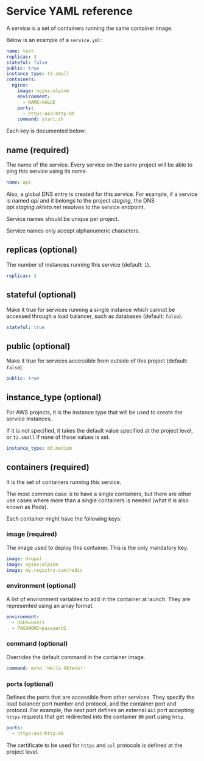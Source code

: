 # Service YAML reference

A service is a set of containers running the same container image.

Below is an example of a `service.yml`:

```yaml
name: test
replicas: 3
stateful: false
public: true
instance_type: t2.small
containers:
  nginx:
    image: nginx:alpine
    environment:
      - NAME=VALUE
    ports:
      - https:443:http:80
    command: start.sh
```

Each key is documented below:

## name (required)

The name of the service. Every service on the same project will be able to ping this service using its name.

```yaml
name: api
```

Also, a global DNS entry is created for this service. For example, if a service is named *api* and it belongs to the project *staging*, the DNS *api.staging.okteto.net* resolves to the service endpoint.

Service names should be unique per project.

Service names only accept alphanumeric characters.

## replicas (optional)

The number of instances running this service (default: `1`).

```yaml
replicas: 3
```

## stateful (optional)

Make it true for services running a single instance which cannot be accessed through a load balancer, such as databases (default: `false`).

```yaml
stateful: true
```

## public (optional)

Make it true for services accessible from outside of this project (default: `false`).

```yaml
public: true
```

## instance_type (optional)

For AWS projects, it is the instance type that will be used to create the service instances.

If it is not specified, it takes the default value specified at the project level, or `t2.small` if none of these values is set.

```yaml
instance_type: m3.medium
```

## containers (required)

It is the set of containers running this service.

The most common case is to have a single containers, but there are other use cases where more than a single containers is needed (what it is also known as Pods).

Each container might have the following keys:

### image (required)

The image used to deploy this container. This is the only mandatory key.

```yaml
image: drupal
image: nginx:alpine
image: my.registry.com/redis
```

### environment (optional)

A list of environment variables to add in the container at launch. They are represented using an array format.

```yaml
environment:
  - USER=user1
  - PASSWORD=password1
```

### command (optional)

Overrides the default command in the container image.

```yaml
command: echo 'Hello Okteto!'
```

### ports (optional)

Defines the ports that are accessible from other services. They specify the load balancer port number and protocol, and the container port and protocol. For example, the next port defines an external `443` port accepting `https` requests that get redirected into the container `80` port using `http`.

```yaml
ports:
  - https:443:http:80
```

The certificate to be used for `https` and `ssl` protocols is defined at the project level.
